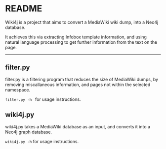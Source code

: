 # README

Wiki4j is a project that aims to convert a MediaWiki wiki dump, into a Neo4j database.

It achieves this via extracting Infobox template information, and using natural language processing to get further information from the text on the page.

---

## filter.py
filter.py is a filtering program that reduces the size of MediaWiki dumps, by removing miscallaneous information, and pages not within the selected namespace.

```filter.py -h ``` for usage instructions.

## wiki4j.py
wiki4j.py takes a MediaWiki database as an input, and converts it into a Neo4j graph database.

```wiki4j.py -h``` for usage instructions.

